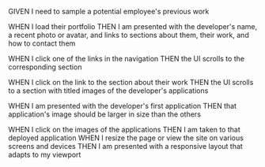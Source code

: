 <!-- Reviewing Progress Thusfar -->
GIVEN I need to sample a potential employee's previous work
<!-- Adding Photo, links -->
WHEN I load their portfolio
THEN I am presented with the developer's name, a recent photo or avatar, and links to sections about them, their work, and how to contact them
<!-- UI scrolling needs fixing -->
WHEN I click one of the links in the navigation
THEN the UI scrolls to the corresponding section
<!-- Need to add applications -->
WHEN I click on the link to the section about their work
THEN the UI scrolls to a section with titled images of the developer's applications
<!-- Working on this -->
WHEN I am presented with the developer's first application
THEN that application's image should be larger in size than the others

WHEN I click on the images of the applications
THEN I am taken to that deployed application
WHEN I resize the page or view the site on various screens and devices
THEN I am presented with a responsive layout that adapts to my viewport
